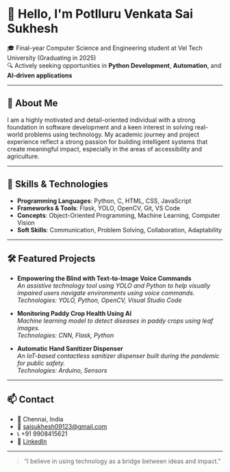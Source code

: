 # 👋 Hello, I'm Potlluru Venkata Sai Sukhesh

🎓 Final-year Computer Science and Engineering student at Vel Tech University (Graduating in 2025)  
🔍 Actively seeking opportunities in **Python Development**, **Automation**, and **AI-driven applications**

---

## 💼 About Me

I am a highly motivated and detail-oriented individual with a strong foundation in software development and a keen interest in solving real-world problems using technology. My academic journey and project experience reflect a strong passion for building intelligent systems that create meaningful impact, especially in the areas of accessibility and agriculture.

---

## 🧠 Skills & Technologies

- **Programming Languages**: Python, C, HTML, CSS, JavaScript  
- **Frameworks & Tools**: Flask, YOLO, OpenCV, Git, VS Code  
- **Concepts**: Object-Oriented Programming, Machine Learning, Computer Vision  
- **Soft Skills**: Communication, Problem Solving, Collaboration, Adaptability  

---

## 🛠️ Featured Projects

- **Empowering the Blind with Text-to-Image Voice Commands**  
  *An assistive technology tool using YOLO and Python to help visually impaired users navigate environments using voice commands.*  
  _Technologies: YOLO, Python, OpenCV, Visual Studio Code_

- **Monitoring Paddy Crop Health Using AI**  
  *Machine learning model to detect diseases in paddy crops using leaf images.*  
  _Technologies: CNN, Flask, Python_

- **Automatic Hand Sanitizer Dispenser**  
  *An IoT-based contactless sanitizer dispenser built during the pandemic for public safety.*  
  _Technologies: Arduino, Sensors_

---

## 📫 Contact

- 📍 Chennai, India  
- 📧 saisukhesh09123@gmail.com  
- 📞 +91 9908415621  
- 🔗 [LinkedIn](https://www.linkedin.com/in/potlluru-venkata-sai-sukhesh/)  

---

> “I believe in using technology as a bridge between ideas and impact.”

